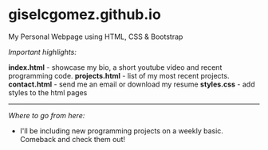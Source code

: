 
# giselcgomez.github.io
My Personal Webpage using HTML, CSS & Bootstrap


*Important highlights:*

**index.html** - showcase my bio, a short youtube video and recent programming code.
**projects.html** - list of my most recent projects.
**contact.html** - send me an email or download my resume
**styles.css** - add styles to the html pages


---
*Where to go from here:*

- I'll be including new programming projects on a weekly basic. Comeback and check them out!
